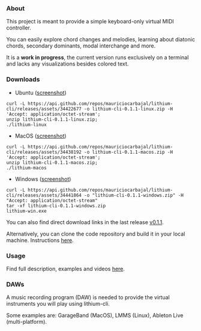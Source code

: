 ### About
This project is meant to provide a simple keyboard-only virtual MIDI controller.

You can easily explore chord changes and melodies, learning about diatonic chords, secondary dominants, modal interchange and more.

It is a **work in progress**, the current version runs exclusively on a terminal and lacks any visualizations besides colored text.


### Downloads

- Ubuntu ([screenshot](/lithium-cli/ubuntu.png))
```
curl -L https://api.github.com/repos/mauriciocarbajal/lithium-cli/releases/assets/34422677 -o lithium-cli-0.1.1-linux.zip -H 'Accept: application/octet-stream';
unzip lithium-cli-0.1.1-linux.zip;
./lithium-linux
```

- MacOS ([screenshot](/lithium-cli/macos.png))
```
curl -L https://api.github.com/repos/mauriciocarbajal/lithium-cli/releases/assets/34438192 -o lithium-cli-0.1.1-macos.zip -H 'Accept: application/octet-stream';
unzip lithium-cli-0.1.1-macos.zip;
./lithium-macos
```

- Windows ([screenshot](/lithium-cli/windows.png))
```
curl -L https://api.github.com/repos/mauriciocarbajal/lithium-cli/releases/assets/34441864 -o "lithium-cli-0.1.1-windows.zip" -H "Accept: application/octet-stream"
tar -xf lithium-cli-0.1.1-windows.zip
lithium-win.exe
```

You can also find direct download links in the last release [v0.1.1](https://github.com/mauriciocarbajal/lithium-cli/releases/tag/v0.1.1).

Alternatively, you can clone the code repository and build it in your local machine. Instructions [here](https://github.com/mauriciocarbajal/lithium-cli).


### Usage
Find full description, examples and videos [here](/lithium-cli/usage).


### DAWs
A music recording program (DAW) is needed to provide the virtual instruments you will play using lithium-cli.

Some examples are: GarageBand (MacOS), LMMS (Linux), Ableton Live (multi-platform).
